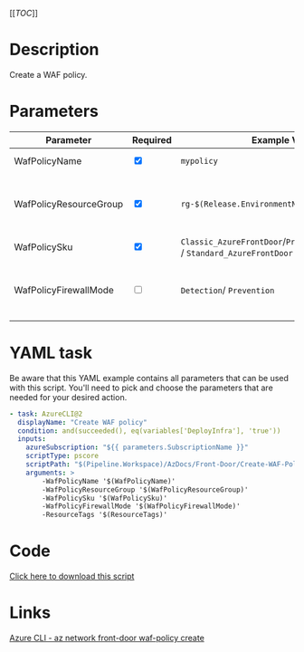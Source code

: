 [[_TOC_]]

# Description

Create a WAF policy.

# Parameters

| Parameter              | Required                        | Example Value                                                                 | Description                                               |
| ---------------------- | ------------------------------- | ----------------------------------------------------------------------------- | --------------------------------------------------------- |
| WafPolicyName          | <input type="checkbox" checked> | `mypolicy`                                                                    | The name of the policy.                                   |
| WafPolicyResourceGroup | <input type="checkbox" checked> | `rg-$(Release.EnvironmentName)`                                               | The name of the resourcegroup the policy will reside in.  |
| WafPolicySku           | <input type="checkbox" checked> | `Classic_AzureFrontDoor`/`Premium_AzureFrontDoor` / `Standard_AzureFrontDoor` | The front door sku.                                       |
| WafPolicyFirewallMode  | <input type="checkbox">         | `Detection`/ `Prevention`                                                     | The policy firewall mode to set. Defaults to `Detection`. |


# YAML task

Be aware that this YAML example contains all parameters that can be used with this script. You'll need to pick and choose the parameters that are needed for your desired action.

```yaml
- task: AzureCLI@2
  displayName: "Create WAF policy"
  condition: and(succeeded(), eq(variables['DeployInfra'], 'true'))
  inputs:
    azureSubscription: "${{ parameters.SubscriptionName }}"
    scriptType: pscore
    scriptPath: "$(Pipeline.Workspace)/AzDocs/Front-Door/Create-WAF-Policy.ps1"
    arguments: >
        -WafPolicyName '$(WafPolicyName)'
        -WafPolicyResourceGroup '$(WafPolicyResourceGroup)'
        -WafPolicySku '$(WafPolicySku)'
        -WafPolicyFirewallMode '$(WafPolicyFirewallMode)'
        -ResourceTags '$(ResourceTags)'
```

# Code

[Click here to download this script](../../../../src/Web-Application-Firewall-Policies/Create-WAF-Policy.ps1)

# Links

[Azure CLI - az network front-door waf-policy create](https://docs.microsoft.com/en-us/cli/azure/network/front-door/waf-policy?view=azure-cli-latest#az-network-front-door-waf-policy-create)